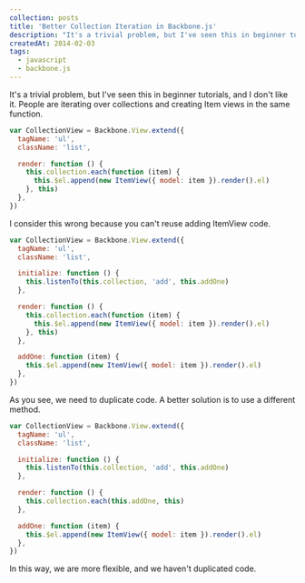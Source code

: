 ```yaml
---
collection: posts
title: 'Better Collection Iteration in Backbone.js'
description: "It's a trivial problem, but I've seen this in beginner tutorials, and I don't like it. People are iterating over collections and creating Item views in the same function..."
createdAt: 2014-02-03
tags:
  - javascript
  - backbone.js
---
```


It's a trivial problem, but I've seen this in beginner tutorials, and I don't like it. People are iterating over collections and creating Item views in the same function.

```javascript
var CollectionView = Backbone.View.extend({
  tagName: 'ul',
  className: 'list',

  render: function () {
    this.collection.each(function (item) {
      this.$el.append(new ItemView({ model: item }).render().el)
    }, this)
  },
})
```

I consider this wrong because you can't reuse adding ItemView code.

```javascript
var CollectionView = Backbone.View.extend({
  tagName: 'ul',
  className: 'list',

  initialize: function () {
    this.listenTo(this.collection, 'add', this.addOne)
  },

  render: function () {
    this.collection.each(function (item) {
      this.$el.append(new ItemView({ model: item }).render().el)
    }, this)
  },

  addOne: function (item) {
    this.$el.append(new ItemView({ model: item }).render().el)
  },
})
```

As you see, we need to duplicate code. A better solution is to use a different method.

```javascript
var CollectionView = Backbone.View.extend({
  tagName: 'ul',
  className: 'list',

  initialize: function () {
    this.listenTo(this.collection, 'add', this.addOne)
  },

  render: function () {
    this.collection.each(this.addOne, this)
  },

  addOne: function (item) {
    this.$el.append(new ItemView({ model: item }).render().el)
  },
})
```

In this way, we are more flexible, and we haven't duplicated code.
